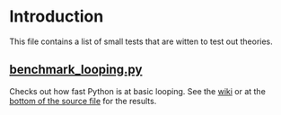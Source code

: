 # Introduction

This file contains a list of small tests that are witten to test out theories.

## [benchmark_looping.py](dev/benchmark_looping.py)
Checks out how fast Python is at basic looping. See the [wiki](https://github.com/jfboismenu/pynes/wiki/Benchmarking) or at the [bottom of the source file](https://github.com/jfboismenu/pynes/blob/master/dev/benchmark_looping.py#L59-L72) for the results.
